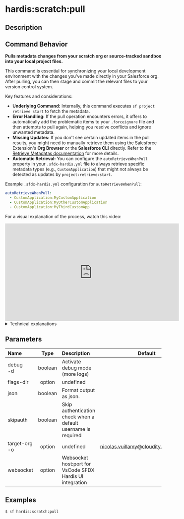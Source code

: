 <!-- This file has been generated with command 'sf hardis:doc:plugin:generate'. Please do not update it manually or it may be overwritten -->
# hardis:scratch:pull

## Description


## Command Behavior

**Pulls metadata changes from your scratch org or source-tracked sandbox into your local project files.**

This command is essential for synchronizing your local development environment with the changes you've made directly in your Salesforce org. After pulling, you can then stage and commit the relevant files to your version control system.

Key features and considerations:

- **Underlying Command:** Internally, this command executes `sf project retrieve start` to fetch the metadata.
- **Error Handling:** If the pull operation encounters errors, it offers to automatically add the problematic items to your `.forceignore` file and then attempts to pull again, helping you resolve conflicts and ignore unwanted metadata.
- **Missing Updates:** If you don't see certain updated items in the pull results, you might need to manually retrieve them using the Salesforce Extension's **Org Browser** or the **Salesforce CLI** directly. Refer to the [Retrieve Metadatas documentation](https://sfdx-hardis.cloudity.com/salesforce-ci-cd-publish-task/#retrieve-metadatas) for more details.
- **Automatic Retrieval:** You can configure the `autoRetrieveWhenPull` property in your `.sfdx-hardis.yml` file to always retrieve specific metadata types (e.g., `CustomApplication`) that might not always be detected as updates by `project:retrieve:start`.

Example `.sfdx-hardis.yml` configuration for `autoRetrieveWhenPull`:
```yaml
autoRetrieveWhenPull:
  - CustomApplication:MyCustomApplication
  - CustomApplication:MyOtherCustomApplication
  - CustomApplication:MyThirdCustomApp
```

For a visual explanation of the process, watch this video:

<iframe width="560" height="315" src="https://www.youtube.com/embed/Ik6whtflmfY" title="YouTube video player" frameborder="0" allow="accelerometer; autoplay; clipboard-write; encrypted-media; gyroscope; picture-in-picture" allowfullscreen></iframe>

<details markdown="1">
<summary>Technical explanations</summary>

The command's technical implementation focuses on robust metadata synchronization:

- **Salesforce CLI Wrapper:** It acts as a wrapper around the standard Salesforce CLI `sf project retrieve start` command, providing enhanced error handling and configuration options.
- **Force Source Pull Utility:** The core logic resides in the `forceSourcePull` utility function, which orchestrates the retrieval process, including handling `.forceignore` updates.
- **Configuration Integration:** It reads the `autoRetrieveWhenPull` setting from the project's `.sfdx-hardis.yml` to determine additional metadata to retrieve automatically.
- **User Feedback:** Provides clear messages to the user regarding the pull status and guidance for troubleshooting.
</details>


## Parameters

| Name              |  Type   | Description                                                   |                Default                 | Required | Options |
|:------------------|:-------:|:--------------------------------------------------------------|:--------------------------------------:|:--------:|:-------:|
| debug<br/>-d      | boolean | Activate debug mode (more logs)                               |                                        |          |         |
| flags-dir         | option  | undefined                                                     |                                        |          |         |
| json              | boolean | Format output as json.                                        |                                        |          |         |
| skipauth          | boolean | Skip authentication check when a default username is required |                                        |          |         |
| target-org<br/>-o | option  | undefined                                                     | nicolas.vuillamy@cloudity.com.playnico |          |         |
| websocket         | option  | Websocket host:port for VsCode SFDX Hardis UI integration     |                                        |          |         |

## Examples

```shell
$ sf hardis:scratch:pull
```


